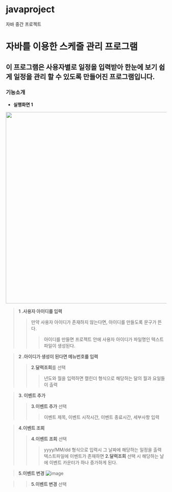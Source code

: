 # javaproject
자바 중간 프로젝트

# 자바를 이용한 스케줄 관리 프로그램

이 프로그램은 사용자별로 일정을 입력받아 한눈에 보기 쉽게 일정을 관리 할 수 있도록 만들어진 프로그램입니다.
-----------
### 기능소개
+ **실행화면 1**
<img src = "https://github.com/user-attachments/assets/1546d964-649d-4c9c-a50f-19a916de77c6" width = "1000" height="600"/>


> **1 .사용자 아이디를 입력**
> > 만약 사용자 아이디가 존재하지 않는다면, 아이디를 만들도록 문구가 뜬다.
> > >아이디를 만들면 프로젝트 안에 사용자 아이디가 파일명인 텍스트파일이 생성된다.


> **2 .아이디가 생성이 된다면 메뉴번호를 입력**
> > **2.달력조회**를 선택
> > >년도와 월을 입력하면 캘린더 형식으로 해당하는 달의 월과 요일들이 출력


> **3. 이벤트 추가**
> > **3.이벤트 추가** 선택
> > >이벤트 제목, 이벤트 시작시간, 이벤트 종료시간, 세부사항 입력


> **4.이벤트 조회**
> >**4.이벤트 조회** 선택
> > >yyyy/MM/dd 형식으로 입력시 그 날짜에 해당하는 일정을 출력
> > > 텍스트파일에 이벤트가 존재하면  **2.달력조회** 선택 시 해당하는 날에 이벤트 카운터가 하나 증가하게 된다.


> **5.이벤트 변경**
![image](https://github.com/user-attachments/assets/f6c523ac-7aa3-4408-9101-07f71f86514f)



> >**5.이벤트 변경** 선택
> > >



